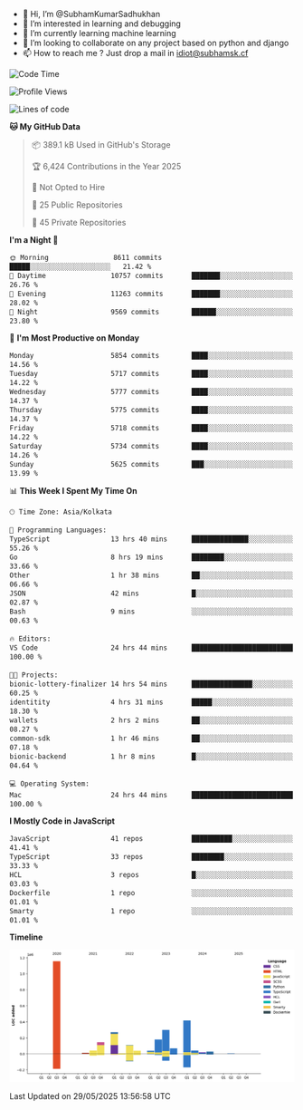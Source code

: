 - 👋 Hi, I’m @SubhamKumarSadhukhan
- 👀 I’m interested in learning and debugging
- 🌱 I’m currently learning machine learning
- 💞️ I’m looking to collaborate on any project based on python and django
- 📫 How to reach me ?
      Just drop a mail in idiot@subhamsk.cf

<!---
SubhamKumarSadhukhan/SubhamKumarSadhukhan is a ✨ special ✨ repository because its `README.md` (this file) appears on your GitHub profile.
You can click the Preview link to take a look at your changes.
--->


<!--START_SECTION:waka-->
![Code Time](http://img.shields.io/badge/Code%20Time-2%2C936%20hrs%208%20mins-blue)

![Profile Views](http://img.shields.io/badge/Profile%20Views-1-blue)

![Lines of code](https://img.shields.io/badge/From%20Hello%20World%20I%27ve%20Written-2.9%20million%20lines%20of%20code-blue)

**🐱 My GitHub Data** 

> 📦 389.1 kB Used in GitHub's Storage 
 > 
> 🏆 6,424 Contributions in the Year 2025
 > 
> 🚫 Not Opted to Hire
 > 
> 📜 25 Public Repositories 
 > 
> 🔑 45 Private Repositories 
 > 
**I'm a Night 🦉** 

```text
🌞 Morning                8611 commits        █████░░░░░░░░░░░░░░░░░░░░   21.42 % 
🌆 Daytime                10757 commits       ███████░░░░░░░░░░░░░░░░░░   26.76 % 
🌃 Evening                11263 commits       ███████░░░░░░░░░░░░░░░░░░   28.02 % 
🌙 Night                  9569 commits        ██████░░░░░░░░░░░░░░░░░░░   23.80 % 
```
📅 **I'm Most Productive on Monday** 

```text
Monday                   5854 commits        ████░░░░░░░░░░░░░░░░░░░░░   14.56 % 
Tuesday                  5717 commits        ████░░░░░░░░░░░░░░░░░░░░░   14.22 % 
Wednesday                5777 commits        ████░░░░░░░░░░░░░░░░░░░░░   14.37 % 
Thursday                 5775 commits        ████░░░░░░░░░░░░░░░░░░░░░   14.37 % 
Friday                   5718 commits        ████░░░░░░░░░░░░░░░░░░░░░   14.22 % 
Saturday                 5734 commits        ████░░░░░░░░░░░░░░░░░░░░░   14.26 % 
Sunday                   5625 commits        ███░░░░░░░░░░░░░░░░░░░░░░   13.99 % 
```


📊 **This Week I Spent My Time On** 

```text
🕑︎ Time Zone: Asia/Kolkata

💬 Programming Languages: 
TypeScript               13 hrs 40 mins      ██████████████░░░░░░░░░░░   55.26 % 
Go                       8 hrs 19 mins       ████████░░░░░░░░░░░░░░░░░   33.66 % 
Other                    1 hr 38 mins        ██░░░░░░░░░░░░░░░░░░░░░░░   06.66 % 
JSON                     42 mins             █░░░░░░░░░░░░░░░░░░░░░░░░   02.87 % 
Bash                     9 mins              ░░░░░░░░░░░░░░░░░░░░░░░░░   00.63 % 

🔥 Editors: 
VS Code                  24 hrs 44 mins      █████████████████████████   100.00 % 

🐱‍💻 Projects: 
bionic-lottery-finalizer 14 hrs 54 mins      ███████████████░░░░░░░░░░   60.25 % 
identitity               4 hrs 31 mins       █████░░░░░░░░░░░░░░░░░░░░   18.30 % 
wallets                  2 hrs 2 mins        ██░░░░░░░░░░░░░░░░░░░░░░░   08.27 % 
common-sdk               1 hr 46 mins        ██░░░░░░░░░░░░░░░░░░░░░░░   07.18 % 
bionic-backend           1 hr 8 mins         █░░░░░░░░░░░░░░░░░░░░░░░░   04.64 % 

💻 Operating System: 
Mac                      24 hrs 44 mins      █████████████████████████   100.00 % 
```

**I Mostly Code in JavaScript** 

```text
JavaScript               41 repos            ██████████░░░░░░░░░░░░░░░   41.41 % 
TypeScript               33 repos            ████████░░░░░░░░░░░░░░░░░   33.33 % 
HCL                      3 repos             █░░░░░░░░░░░░░░░░░░░░░░░░   03.03 % 
Dockerfile               1 repo              ░░░░░░░░░░░░░░░░░░░░░░░░░   01.01 % 
Smarty                   1 repo              ░░░░░░░░░░░░░░░░░░░░░░░░░   01.01 % 
```



**Timeline**

![Lines of Code chart](https://raw.githubusercontent.com/SubhamKumarSadhukhan/SubhamKumarSadhukhan/main/assets/bar_graph.png)


 Last Updated on 29/05/2025 13:56:58 UTC
<!--END_SECTION:waka-->
